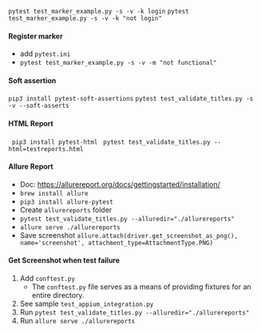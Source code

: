 

 `pytest test_marker_example.py -s -v -k login`
 `pytest test_marker_example.py -s -v -k "not login"` 
 
#### Register marker
- add `pytest.ini`
- `pytest test_marker_example.py -s -v -m "not functional"`

#### Soft assertion
`pip3 install pytest-soft-assertions`
`pytest test_validate_titles.py -s -v --soft-asserts`

#### HTML Report
` pip3 install pytest-html`
` pytest test_validate_titles.py --html=testreports.html`

#### Allure Report
- Doc: https://allurereport.org/docs/gettingstarted/installation/
- `brew install allure`
- `pip3 install allure-pytest`
-  Create `allurereports` folder
- `pytest test_validate_titles.py --alluredir="./allurereports"` 
- `allure serve ./allurereports`
- Save screenshot `allure.attach(driver.get_screenshot_as_png(), name='screenshot', attachment_type=AttachmentType.PNG)`

#### Get Screenshot when test failure
1. Add `conftest.py`
   - The `conftest.py` file serves as a means of providing fixtures for an entire directory.
2. See sample `test_appium_integration.py`
3. Run `pytest test_validate_titles.py --alluredir="./allurereports"` 
4. Run `allure serve ./allurereports`

